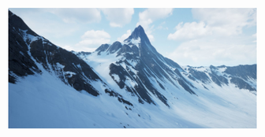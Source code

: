 ![Natura](https://github.com/lepidotteri/lepidotteri/blob/master/mountain.jpg?raw=true)

<!--

![Libertà](https://github.com/lepidotteri/lepidotteri/blob/master/version2.png?raw=true)

**lepidotteri/lepidotteri** is a ✨ _special_ ✨ repository because its `README.md` (this file) appears on your GitHub profile.

Here are some ideas to get you started:

- 🔭 I’m currently working on ...
- 🌱 I’m currently learning ...
- 👯 I’m looking to collaborate on ...
- 🤔 I’m looking for help with ...
- 💬 Ask me about ...
- 📫 How to reach me: ...
- 😄 Pronouns: ...
- ⚡ Fun fact: ...
-->
